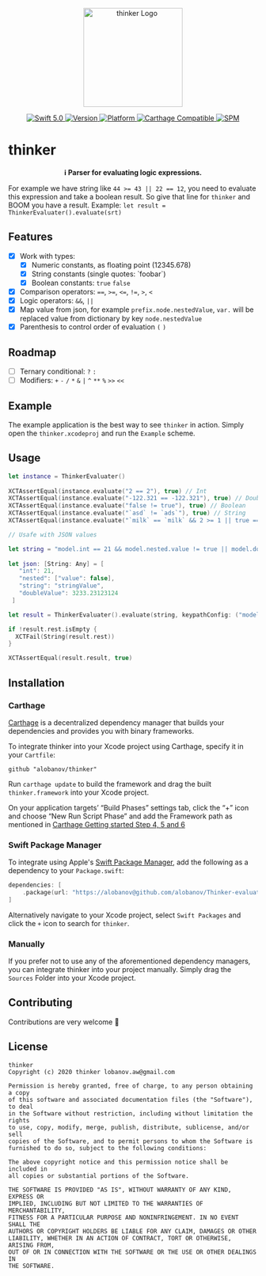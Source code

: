 <p align="center">
   <img width="200" src="https://raw.githubusercontent.com/SvenTiigi/SwiftKit/gh-pages/readMeAssets/SwiftKitLogo.png" alt="thinker Logo">
</p>

<p align="center">
   <a href="https://developer.apple.com/swift/">
      <img src="https://img.shields.io/badge/Swift-5.0-orange.svg?style=flat" alt="Swift 5.0">
   </a>
   <a href="http://cocoapods.org/pods/thinker">
      <img src="https://img.shields.io/cocoapods/v/thinker.svg?style=flat" alt="Version">
   </a>
   <a href="http://cocoapods.org/pods/thinker">
      <img src="https://img.shields.io/cocoapods/p/thinker.svg?style=flat" alt="Platform">
   </a>
   <a href="https://github.com/Carthage/Carthage">
      <img src="https://img.shields.io/badge/Carthage-compatible-4BC51D.svg?style=flat" alt="Carthage Compatible">
   </a>
   <a href="https://github.com/apple/swift-package-manager">
      <img src="https://img.shields.io/badge/Swift%20Package%20Manager-compatible-brightgreen.svg" alt="SPM">
   </a>
</p>

# thinker
<p align="center">
<b>ℹ️ Parser for evaluating logic expressions.</b>
</p>

For example we have string like `44 >= 43 || 22 == 12`, you need to evaluate this expression and take  a boolean result. So give that line for `thinker` and BOOM you have a result. Example: `let result = ThinkerEvaluater().evaluate(srt)`

## Features

- [x] Work with types:
   - [x] Numeric constants, as floating point (12345.678)
   - [x] String constants (single quotes: \`foobar\`)
   - [x] Boolean constants: `true` `false`
- [x] Comparison operators: `==`, `>=`, `<=`, `!=`, `>`, `<`
- [x] Logic operators: `&&`, `||`
- [x] Map value from json, for example `prefix.node.nestedValue`, `var.` will be replaced value from dictionary by key `node.nestedValue`
- [x] Parenthesis to control order of evaluation `(` `)`

## Roadmap

- [ ] Ternary conditional: `?` `:`
- [ ] Modifiers: `+` `-` `/` `*` `&` `|` `^` `**` `%` `>>` `<<`

## Example

The example application is the best way to see `thinker` in action. Simply open the `thinker.xcodeproj` and run the `Example` scheme.

## Usage

```swift
let instance = ThinkerEvaluater()
    
XCTAssertEqual(instance.evaluate("2 == 2"), true) // Int
XCTAssertEqual(instance.evaluate("-122.321 == -122.321"), true) // Doube
XCTAssertEqual(instance.evaluate("false != true"), true) // Boolean
XCTAssertEqual(instance.evaluate("`asd` != `ads`"), true) // String
XCTAssertEqual(instance.evaluate("`milk` == `milk` && 2 >= 1 || true == true"), true) // Composite expression

// Usafe with JSON values

let string = "model.int == 21 && model.nested.value != true || model.doubleValue == 3233.23123124 && `model.string` == `stringValue`"
    
let json: [String: Any] = [
   "int": 21,
   "nested": ["value": false],
   "string": "stringValue",
   "doubleValue": 3233.23123124
 ]

let result = ThinkerEvaluater().evaluate(string, keypathConfig: ("model.", json))

if !result.rest.isEmpty {
  XCTFail(String(result.rest))
}

XCTAssertEqual(result.result, true)

```

## Installation

### Carthage

[Carthage](https://github.com/Carthage/Carthage) is a decentralized dependency manager that builds your dependencies and provides you with binary frameworks.

To integrate thinker into your Xcode project using Carthage, specify it in your `Cartfile`:

```ogdl
github "alobanov/thinker"
```

Run `carthage update` to build the framework and drag the built `thinker.framework` into your Xcode project. 

On your application targets’ “Build Phases” settings tab, click the “+” icon and choose “New Run Script Phase” and add the Framework path as mentioned in [Carthage Getting started Step 4, 5 and 6](https://github.com/Carthage/Carthage/blob/master/README.md#if-youre-building-for-ios-tvos-or-watchos)

### Swift Package Manager

To integrate using Apple's [Swift Package Manager](https://swift.org/package-manager/), add the following as a dependency to your `Package.swift`:

```swift
dependencies: [
    .package(url: "https://alobanov@github.com/alobanov/Thinker-evaluater.git", from: "1.0.0")
]
```

Alternatively navigate to your Xcode project, select `Swift Packages` and click the `+` icon to search for `thinker`.

### Manually

If you prefer not to use any of the aforementioned dependency managers, you can integrate thinker into your project manually. Simply drag the `Sources` Folder into your Xcode project.

## Contributing
Contributions are very welcome 🙌

## License

```
thinker
Copyright (c) 2020 thinker lobanov.aw@gmail.com

Permission is hereby granted, free of charge, to any person obtaining a copy
of this software and associated documentation files (the "Software"), to deal
in the Software without restriction, including without limitation the rights
to use, copy, modify, merge, publish, distribute, sublicense, and/or sell
copies of the Software, and to permit persons to whom the Software is
furnished to do so, subject to the following conditions:

The above copyright notice and this permission notice shall be included in
all copies or substantial portions of the Software.

THE SOFTWARE IS PROVIDED "AS IS", WITHOUT WARRANTY OF ANY KIND, EXPRESS OR
IMPLIED, INCLUDING BUT NOT LIMITED TO THE WARRANTIES OF MERCHANTABILITY,
FITNESS FOR A PARTICULAR PURPOSE AND NONINFRINGEMENT. IN NO EVENT SHALL THE
AUTHORS OR COPYRIGHT HOLDERS BE LIABLE FOR ANY CLAIM, DAMAGES OR OTHER
LIABILITY, WHETHER IN AN ACTION OF CONTRACT, TORT OR OTHERWISE, ARISING FROM,
OUT OF OR IN CONNECTION WITH THE SOFTWARE OR THE USE OR OTHER DEALINGS IN
THE SOFTWARE.
```
